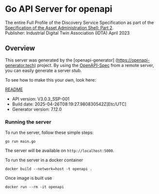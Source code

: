 # Go API Server for openapi

The entire Full Profile of the Discovery Service Specification as part of the [Specification of the Asset Administration Shell: Part 2](http://industrialdigitaltwin.org/en/content-hub).  
Publisher: Industrial Digital Twin Association (IDTA) April 2023

## Overview
This server was generated by the [openapi-generator]
(https://openapi-generator.tech) project.
By using the [OpenAPI-Spec](https://github.com/OAI/OpenAPI-Specification) from a remote server, you can easily generate a server stub.

To see how to make this your own, look here:

[README](https://openapi-generator.tech)

- API version: V3.0.3_SSP-001
- Build date: 2025-04-26T08:19:27.980830542Z[Etc/UTC]
- Generator version: 7.12.0


### Running the server
To run the server, follow these simple steps:

```
go run main.go
```

The server will be available on `http://localhost:5000`.

To run the server in a docker container
```
docker build --network=host -t openapi .
```

Once image is built use
```
docker run --rm -it openapi
```
